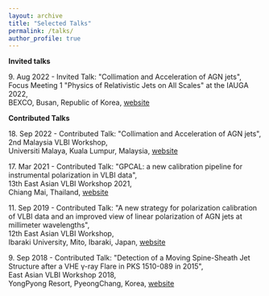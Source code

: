 ```yaml
---
layout: archive
title: "Selected Talks"
permalink: /talks/
author_profile: true
---
```


**Invited talks**

9\. Aug 2022 - Invited Talk: "Collimation and Acceleration of AGN jets", <br />
Focus Meeting 1 "Physics of Relativistic Jets on All Scales" at the IAUGA 2022, <br />
BEXCO, Busan, Republic of Korea, [website](http://ga2022-fm1.kasi.re.kr/?page_id=26)

**Contributed Talks**

18\. Sep 2022 - Contributed Talk: "Collimation and Acceleration of AGN jets", <br />
2nd Malaysia VLBI Workshop, <br />
Universiti Malaya, Kuala Lumpur, Malaysia, [website](https://sites.google.com/view/2myvlbiworkshop/program?authuser=0)

17\. Mar 2021 - Contributed Talk: "GPCAL: a new calibration pipeline for instrumental polarization in VLBI data", <br />
13th East Asian VLBI Workshop 2021, <br />
Chiang Mai, Thailand, [website](https://indico.narit.or.th/event/152/page/267-program)

11\. Sep 2019 - Contributed Talk: "A new strategy for polarization calibration of VLBI data and an improved view of linear polarization of AGN jets at millimeter wavelengths", <br />
12th East Asian VLBI Workshop, <br />
Ibaraki University, Mito, Ibaraki, Japan, [website](http://vlbi.sci.ibaraki.ac.jp/eavw19/program.html)

9\. Sep 2018 - Contributed Talk: "Detection of a Moving Spine-Sheath Jet Structure after a VHE γ-ray Flare in PKS 1510-089 in 2015", <br />
East Asian VLBI Workshop 2018, <br />
YongPyong Resort, PyeongChang, Korea, [website](https://radio.kasi.re.kr/event/event_eavn.php?d=eavn2018&m=menu&p=program)

